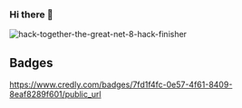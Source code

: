 ### Hi there 👋

<!--
**heftif/heftif** is a ✨ _special_ ✨ repository because its `README.md` (this file) appears on your GitHub profile.

Here are some ideas to get you started:

- 🔭 I’m currently working on ...
- 🌱 I’m currently learning ...
- 👯 I’m looking to collaborate on ...
- 🤔 I’m looking for help with ...
- 💬 Ask me about ...
- 📫 How to reach me: ...
- 😄 Pronouns: ...
- ⚡ Fun fact: ...
-->
![hack-together-the-great-net-8-hack-finisher](https://github.com/heftif/heftif/assets/100215387/a1cbcded-0730-4f3d-bf84-379bfb51744d)

## Badges
https://www.credly.com/badges/7fd1f4fc-0e57-4f61-8409-8eaf8289f601/public_url
